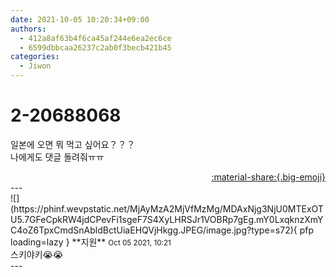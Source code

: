 ```yaml
---
date: 2021-10-05 10:20:34+09:00
authors:
  - 412a8af63b4f6ca45af244e6ea2ec6ce
  - 6599dbbcaa26237c2ab0f3becb421b45
categories:
  - Jiwon
---
```


# 2-20688068

<div class="post-container" markdown="1">
<div class="content-container md-sidebar__scrollwrap" markdown="1">

일본에 오면 뭐 먹고 싶어요？？？<br>나에게도 댓글 돌려줘ㅠㅠ<br>

</div>
</div>

<div style="text-align: right;" markdown="1">
<a href="https://weverse.io/fromis9/fanpost/2-20688068" style="text-align: right;">:material-share:{.big-emoji}</a>
</div>
---

<div class="comments-container md-sidebar__scrollwrap" markdown="1">
<div class="comment" markdown="1">
<div class='id-container' markdown="1">
![](https://phinf.wevpstatic.net/MjAyMzA2MjVfMzMg/MDAxNjg3NjU0MTExOTU5.7GFeCpkRW4jdCPevFi1sgeF7S4XyLHRSJr1VOBRp7gEg.mY0LxqknzXmYC4oZ6TpxCmdSnAbldBctUiaEHQVjHkgg.JPEG/image.jpg?type=s72){ pfp loading=lazy }
**<span class="artist">지원</span>** <small>Oct 05 2021, 10:21</small><br>
</div>
<div class='comment-body' markdown="1">
스키야키😭😭
</div>
</div>
</div>
---
